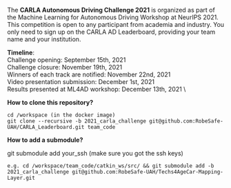 The **CARLA Autonomous Driving Challenge 2021** is organized as part of the Machine Learning for Autonomous Driving Workshop at NeurIPS 2021. This competition is open to any participant from academia and industry. You only need to sign up on the CARLA AD Leaderboard, providing your team name and your institution.

**Timeline**: \
Challenge opening: September 15th, 2021 \
Challenge closure: November 19th, 2021 \
Winners of each track are notified: November 22nd, 2021 \
Video presentation submission: December 1st, 2021 \
Results presented at ML4AD workshop: December 13th, 2021 \

**How to clone this repository?**
```
cd /workspace (in the docker image)
git clone --recursive -b 2021_carla_challenge git@github.com:RobeSafe-UAH/CARLA_Leaderboard.git team_code 
```

**How to add a submodule?**

git submodule add your_ssh (make sure you got the ssh keys)
```
e.g. cd /workspace/team_code/catkin_ws/src/ && git submodule add -b 2021_carla_challenge git@github.com:RobeSafe-UAH/Techs4AgeCar-Mapping-Layer.git
```
